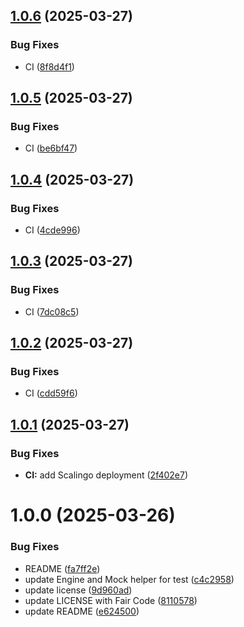 ## [1.0.6](https://github.com/latechforce/engine-starter-kit/compare/v1.0.5...v1.0.6) (2025-03-27)


### Bug Fixes

* CI ([8f8d4f1](https://github.com/latechforce/engine-starter-kit/commit/8f8d4f19e39cd20761ec3d846a91ce43e311373a))

## [1.0.5](https://github.com/latechforce/engine-starter-kit/compare/v1.0.4...v1.0.5) (2025-03-27)


### Bug Fixes

* CI ([be6bf47](https://github.com/latechforce/engine-starter-kit/commit/be6bf47abfb2797c585f61631df4512ee4a84724))

## [1.0.4](https://github.com/latechforce/engine-starter-kit/compare/v1.0.3...v1.0.4) (2025-03-27)


### Bug Fixes

* CI ([4cde996](https://github.com/latechforce/engine-starter-kit/commit/4cde996080d7c91ace95e9689e0fa89f2b6e74e3))

## [1.0.3](https://github.com/latechforce/engine-starter-kit/compare/v1.0.2...v1.0.3) (2025-03-27)


### Bug Fixes

* CI ([7dc08c5](https://github.com/latechforce/engine-starter-kit/commit/7dc08c52a6434268efc8f7c20dae6d1b479e5a7a))

## [1.0.2](https://github.com/latechforce/engine-starter-kit/compare/v1.0.1...v1.0.2) (2025-03-27)


### Bug Fixes

* CI ([cdd59f6](https://github.com/latechforce/engine-starter-kit/commit/cdd59f6e02b5699393bcfcea042e0353e02be6e5))

## [1.0.1](https://github.com/latechforce/engine-starter-kit/compare/v1.0.0...v1.0.1) (2025-03-27)


### Bug Fixes

* **CI:** add Scalingo deployment ([2f402e7](https://github.com/latechforce/engine-starter-kit/commit/2f402e748d137eb750372e50fc7c0394dbd56d6e))

# 1.0.0 (2025-03-26)


### Bug Fixes

* README ([fa7ff2e](https://github.com/latechforce/engine-starter-kit/commit/fa7ff2ea53fe33866bbcd32bb9adba130c899e51))
* update Engine and Mock helper for test ([c4c2958](https://github.com/latechforce/engine-starter-kit/commit/c4c2958ea04a81a27e7c8fa0b1ce260db67da6fd))
* update license ([9d960ad](https://github.com/latechforce/engine-starter-kit/commit/9d960ad0cd65323c9f4e9e50691fbbbf8856357c))
* update LICENSE with Fair Code ([8110578](https://github.com/latechforce/engine-starter-kit/commit/8110578af4797b232452bc9f7ad78537c125c441))
* update README ([e624500](https://github.com/latechforce/engine-starter-kit/commit/e6245001eb2a87c748249e2ed8a86e753a9bf164))
